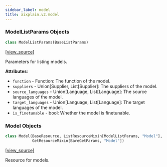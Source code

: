 ```yaml
---
sidebar_label: model
title: aixplain.v2.model
---
```


### ModelListParams Objects

```python
class ModelListParams(BaseListParams)
```

[[view_source]](https://github.com/aixplain/aiXplain/blob/main/aixplain/v2/model.py#L18)

Parameters for listing models.

**Attributes**:

- `function` - Function: The function of the model.
- `suppliers` - Union[Supplier, List[Supplier]: The suppliers of the model.
- `source_languages` - Union[Language, List[Language]: The source languages of the model.
- `target_languages` - Union[Language, List[Language]: The target languages of the model.
- `is_finetunable` - bool: Whether the model is finetunable.

### Model Objects

```python
class Model(BaseResource, ListResourceMixin[ModelListParams, "Model"],
            GetResourceMixin[BareGetParams, "Model"])
```

[[view_source]](https://github.com/aixplain/aiXplain/blob/main/aixplain/v2/model.py#L36)

Resource for models.

